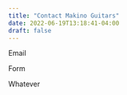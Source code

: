 ```yaml
---
title: "Contact Makino Guitars"
date: 2022-06-19T13:18:41-04:00
draft: false
---
```


Email

Form

Whatever